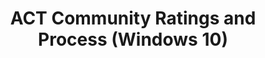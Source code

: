 ---
title: ACT Community Ratings and Process (Windows 10)
description: The Application Compatibility Toolkit (ACT) Community uses the Microsoft® Compatibility Exchange to share compatibility ratings between all registered ACT Community members.
redirect_url: https://technet.microsoft.com/en-us/itpro/windows/deploy/manage-windows-upgrades-with-upgrade-analytics.md
---